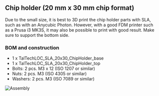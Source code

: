## Chip holder (20 mm x 30 mm chip format)

Due to the small size, it is best to 3D print the chip holder parts with SLA, such as with an Anycubic Photon. 
However, with a good FDM printer such as a Prusa i3 MK3S, it may also be possible to print with good result. Make sure to support the bottom side.    

### BOM and construction

- 1 x TalTechLOC_SLA_20x30_ChipHolder_base
- 1 x TalTechLOC_SLA_20x30_ChipHolder_top
- Bolts: 2 pcs. M3 x 12 (ISO 1207 or similar)
- Nuts: 2 pcs. M3 (ISO 4305 or similar)
- Washers: 2 pcs. M3 (ISO 7089 or similar)

![Assembly](https://user-images.githubusercontent.com/88547337/131033995-2d7a2e33-e9d9-4f84-9cfc-83e0633f91fa.JPG)
